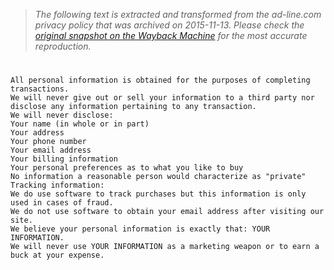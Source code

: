 > *The following text is extracted and transformed from the ad-line.com privacy policy that was archived on 2015-11-13. Please check the [original snapshot on the Wayback Machine](https://web.archive.org/web/20151113114133id_/http%3A//www.ad-line.com/ad-lineprivacypolicy.txt) for the most accurate reproduction.*

# 


    All personal information is obtained for the purposes of completing transactions.
    We will never give out or sell your information to a third party nor disclose any information pertaining to any transaction.
    We will never disclose:
    Your name (in whole or in part)
    Your address
    Your phone number
    Your email address
    Your billing information
    Your personal preferences as to what you like to buy
    No information a reasonable person would characterize as "private"
    Tracking information:
    We do use software to track purchases but this information is only used in cases of fraud.
    We do not use software to obtain your email address after visiting our site.
    We believe your personal information is exactly that: YOUR INFORMATION.
    We will never use YOUR INFORMATION as a marketing weapon or to earn a buck at your expense. 
